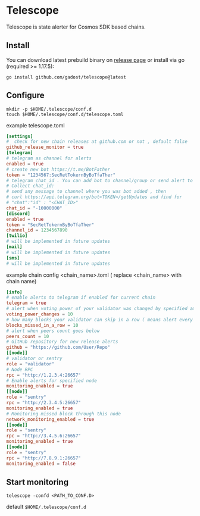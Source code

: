 # Telescope
Telescope is state alerter for Cosmos SDK based chains. 

## Install
You can download latest prebuild binary on [release page](https://github.com/gadost/telescope/releases/latest) or install via go (required >= 1.17.5):
```
go install github.com/gadost/telescope@latest
```

## Configure

```
mkdir -p $HOME/.telescope/conf.d
touch $HOME/.telescope/conf.d/telescope.toml
```

example telescope.toml
```toml
[settings]
#  check for new chain releases at github.com or not , default false
github_release_monitor = true  
[telegram]
# telegram as channel for alerts
enabled = true
# create new bot https://t.me/BotFather
token = "1234567:SecRetTokernByBoTfaTher"
# telegram chat_id . You can add bot to channel/group or send alert to DM. 
# Collect chat_id:
# send any message to channel where you was bot added , then 
# curl https://api.telegram.org/bot<TOKEN>/getUpdates and find for
# "chat":"id" : "<CHAT_ID>"
chat_id = "-10000000"
[discord]
enabled = true
token = "SecRetTokernByBoTfaTher"
channel_id = 1234567890
[twilio]
# will be implemented in future updates
[mail]
# will be implemented in future updates
[sms]
# will be implemented in future updates
```

example chain config  <chain_name>.toml ( replace <chain_name> with chain name)
```toml
[info]
# enable alerts to telegram if enabled for current chain
telegram = true
# alert when voting power of your validator was changed by specified amount
voting_power_changes = 10
# how many blocks your validator can skip in a row ( means alert every X missed block in a row. if =1  -  every missed block)
blocks_missed_in_a_row = 10
# alert when peers count goes below  
peers_count = 10
# GitHub repository for new release alerts
github = "https://github.com/User/Repo"
[[node]]
# validator or sentry 
role = "validator"
# Node RPC 
rpc = "http://1.2.3.4:26657"
# Enable alerts for specified node
monitoring_enabled = true
[[node]]
role = "sentry"
rpc = "http://2.3.4.5:26657"
monitoring_enabled = true
# Monitoring missed block through this node 
network_monitoring_enabled = true
[[node]]
role = "sentry"
rpc = "http://3.4.5.6:26657"
monitoring_enabled = true
[[node]]
role = "sentry"
rpc = "http://7.8.9.1:26657"
monitoring_enabled = false
```

## Start monitoring

```
telescope -confd <PATH_TO_CONF.D>
```
default `$HOME/.telescope/conf.d`
